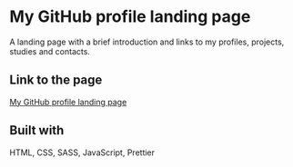 # My GitHub profile landing page

A landing page with a brief introduction and links to my profiles, projects, studies and contacts.

## Link to the page

[My GitHub profile landing page](https://dimterion.github.io/)

## Built with

HTML, CSS, SASS, JavaScript, Prettier
